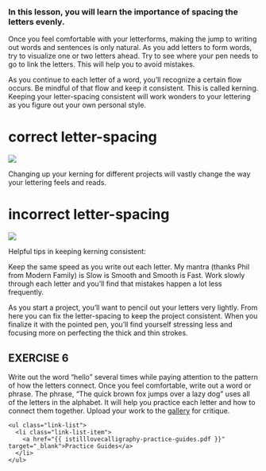 ### In this lesson, you will learn the importance of spacing the letters evenly.

Once you feel comfortable with your letterforms, making the jump to writing out words and sentences is only natural. As you add letters to form words, try to visualize one or two letters ahead.  Try to see where your pen needs to go to link the letters. This will help you to avoid mistakes. 


As you continue to each letter of a word, you’ll recognize a certain flow occurs. Be mindful of that flow and keep it consistent. This is called kerning. Keeping your letter-spacing consistent will work wonders to your lettering as you figure out your own personal style.

# correct letter-spacing
<img src="{{ 6-wordforms-1-letterspacing-correct.png }}"/>


Changing up your kerning for different projects will vastly change the way your lettering feels and reads.

# incorrect letter-spacing
<img src="{{ 6-wordforms-2-letterspacing-incorrect.png }}"/>


Helpful tips in keeping kerning consistent:


Keep the same speed as you write out each letter. My mantra (thanks Phil from Modern Family) is Slow is Smooth and Smooth is Fast. Work slowly through each letter and you’ll find that mistakes happen a lot less frequently.


As you start a project, you’ll want to pencil out your letters very lightly. From here you can fix the letter-spacing to keep the project consistent. When you finalize it with the pointed pen, you’ll find yourself stressing less and focusing more on perfecting the thick and thin strokes.

<section class="exercise">
    <h2>
        EXERCISE 6
    </h2>
    <p>
      Write out the word “hello” several times while paying attention to the pattern of how the letters connect. Once you feel comfortable, write out a word or phrase. The phrase, “The quick brown fox jumps over a lazy dog” uses all of the letters in the alphabet. It will help you practice each letter and how to connect them together. Upload your work to the <a href="#!/gallery">gallery</a> for critique.
    </p>

    <ul class="link-list">
      <li class="link-list-item">
        <a href="{{ istilllovecalligraphy-practice-guides.pdf }}" target="_blank">Practice Guides</a>
      </li>
    </ul>
</section>